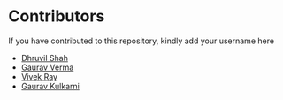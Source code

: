 # Contributors

If you have contributed to this repository, kindly add your username here

- [Dhruvil Shah](https://github.com/d-s-2803)
- [Gaurav Verma](https://github.com/thegauravverma)
- [Vivek Ray](https://github.com/vivekray903)
- [Gaurav Kulkarni](https://github.com/gkulk007)

